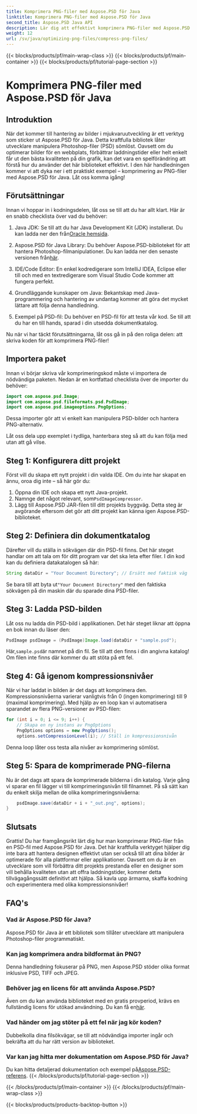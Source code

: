 ```yaml
---
title: Komprimera PNG-filer med Aspose.PSD för Java
linktitle: Komprimera PNG-filer med Aspose.PSD för Java
second_title: Aspose.PSD Java API
description: Lär dig att effektivt komprimera PNG-filer med Aspose.PSD för Java. Denna handledning guidar dig genom kodimplementering, vilket säkerställer optimal filhantering.
weight: 12
url: /sv/java/optimizing-png-files/compress-png-files/
---
```


{{< blocks/products/pf/main-wrap-class >}}
{{< blocks/products/pf/main-container >}}
{{< blocks/products/pf/tutorial-page-section >}}

# Komprimera PNG-filer med Aspose.PSD för Java

## Introduktion

När det kommer till hantering av bilder i mjukvaruutveckling är ett verktyg som sticker ut Aspose.PSD för Java. Detta kraftfulla bibliotek låter utvecklare manipulera Photoshop-filer (PSD) sömlöst. Oavsett om du optimerar bilder för en webbplats, förbättrar laddningstider eller helt enkelt får ut den bästa kvaliteten på din grafik, kan det vara en spelförändring att förstå hur du använder det här biblioteket effektivt. I den här handledningen kommer vi att dyka ner i ett praktiskt exempel – komprimering av PNG-filer med Aspose.PSD för Java. Låt oss komma igång!

## Förutsättningar

Innan vi hoppar in i kodningsdelen, låt oss se till att du har allt klart. Här är en snabb checklista över vad du behöver:

1.  Java JDK: Se till att du har Java Development Kit (JDK) installerat. Du kan ladda ner den från[Oracle hemsida](https://www.oracle.com/java/technologies/javase-jdk11-downloads.html).

2. Aspose.PSD för Java Library: Du behöver Aspose.PSD-biblioteket för att hantera Photoshop-filmanipulationer. Du kan ladda ner den senaste versionen från[här](https://releases.aspose.com/psd/java/).

3. IDE/Code Editor: En enkel kodredigerare som IntelliJ IDEA, Eclipse eller till och med en textredigerare som Visual Studio Code kommer att fungera perfekt.

4. Grundläggande kunskaper om Java: Bekantskap med Java-programmering och hantering av undantag kommer att göra det mycket lättare att följa denna handledning.

5. Exempel på PSD-fil: Du behöver en PSD-fil för att testa vår kod. Se till att du har en till hands, sparad i din utsedda dokumentkatalog.

Nu när vi har täckt förutsättningarna, låt oss gå in på den roliga delen: att skriva koden för att komprimera PNG-filer!

## Importera paket

Innan vi börjar skriva vår komprimeringskod måste vi importera de nödvändiga paketen. Nedan är en kortfattad checklista över de importer du behöver:

```java
import com.aspose.psd.Image;
import com.aspose.psd.fileformats.psd.PsdImage;
import com.aspose.psd.imageoptions.PngOptions;
```

Dessa importer gör att vi enkelt kan manipulera PSD-bilder och hantera PNG-alternativ.

Låt oss dela upp exemplet i tydliga, hanterbara steg så att du kan följa med utan att gå vilse. 

## Steg 1: Konfigurera ditt projekt

Först vill du skapa ett nytt projekt i din valda IDE. Om du inte har skapat en ännu, oroa dig inte – så här gör du:

1. Öppna din IDE och skapa ett nytt Java-projekt.
2.  Namnge det något relevant, som`PsdImageCompressor`.
3. Lägg till Aspose.PSD JAR-filen till ditt projekts byggväg. Detta steg är avgörande eftersom det gör att ditt projekt kan känna igen Aspose.PSD-biblioteket.

## Steg 2: Definiera din dokumentkatalog

Därefter vill du ställa in sökvägen där din PSD-fil finns. Det här steget handlar om att tala om för ditt program var det ska leta efter filer. I din kod kan du definiera datakatalogen så här:

```java
String dataDir = "Your Document Directory"; // Ersätt med faktisk väg
```

 Se bara till att byta ut`"Your Document Directory"` med den faktiska sökvägen på din maskin där du sparade dina PSD-filer.

## Steg 3: Ladda PSD-bilden

Låt oss nu ladda din PSD-bild i applikationen. Det här steget liknar att öppna en bok innan du läser den:

```java
PsdImage psdImage = (PsdImage)Image.load(dataDir + "sample.psd");
```

 Här,`sample.psd`är namnet på din fil. Se till att den finns i din angivna katalog! Om filen inte finns där kommer du att stöta på ett fel.

## Steg 4: Gå igenom kompressionsnivåer

När vi har laddat in bilden är det dags att komprimera den. Kompressionsnivåerna varierar vanligtvis från 0 (ingen komprimering) till 9 (maximal komprimering). Med hjälp av en loop kan vi automatisera sparandet av flera PNG-versioner av PSD-filen:

```java
for (int i = 0; i <= 9; i++) {
    // Skapa en ny instans av PngOptions
    PngOptions options = new PngOptions();
    options.setCompressionLevel(i); // Ställ in kompressionsnivån
```

Denna loop låter oss testa alla nivåer av komprimering sömlöst. 

## Steg 5: Spara de komprimerade PNG-filerna

Nu är det dags att spara de komprimerade bilderna i din katalog. Varje gång vi sparar en fil lägger vi till komprimeringsnivån till filnamnet. På så sätt kan du enkelt skilja mellan de olika komprimeringsnivåerna:

```java
    psdImage.save(dataDir + i + "_out.png", options);
}
```

## Slutsats

Grattis! Du har framgångsrikt lärt dig hur man komprimerar PNG-filer från en PSD-fil med Aspose.PSD för Java. Det här kraftfulla verktyget hjälper dig inte bara att hantera designen effektivt utan ser också till att dina bilder är optimerade för alla plattformar eller applikationer. Oavsett om du är en utvecklare som vill förbättra ditt projekts prestanda eller en designer som vill behålla kvaliteten utan att offra laddningstider, kommer detta tillvägagångssätt definitivt att hjälpa. Så kavla upp ärmarna, skaffa kodning och experimentera med olika kompressionsnivåer! 

## FAQ's

### Vad är Aspose.PSD för Java?  
Aspose.PSD för Java är ett bibliotek som tillåter utvecklare att manipulera Photoshop-filer programmatiskt.

### Kan jag komprimera andra bildformat än PNG?  
Denna handledning fokuserar på PNG, men Aspose.PSD stöder olika format inklusive PSD, TIFF och JPEG.

### Behöver jag en licens för att använda Aspose.PSD?  
 Även om du kan använda biblioteket med en gratis provperiod, krävs en fullständig licens för utökad användning. Du kan få en[här](https://purchase.aspose.com/buy).

### Vad händer om jag stöter på ett fel när jag kör koden?  
Dubbelkolla dina filsökvägar, se till att nödvändiga importer ingår och bekräfta att du har rätt version av biblioteket.

### Var kan jag hitta mer dokumentation om Aspose.PSD för Java?  
 Du kan hitta detaljerad dokumentation och exempel på[Aspose.PSD-referens](https://reference.aspose.com/psd/java/).
{{< /blocks/products/pf/tutorial-page-section >}}

{{< /blocks/products/pf/main-container >}}
{{< /blocks/products/pf/main-wrap-class >}}

{{< blocks/products/products-backtop-button >}}
